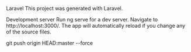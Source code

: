 Laravel
This project was generated with Laravel.

Development server
Run ng serve for a dev server. Navigate to http://localhost:3000/. The app will automatically reload if you change any of the source files.


git push origin HEAD:master --force

